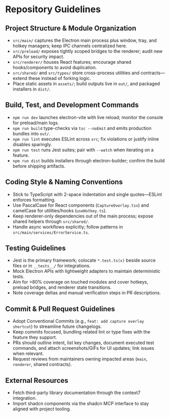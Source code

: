 # Repository Guidelines

## Project Structure & Module Organization
- `src/main/` captures the Electron main process plus window, tray, and hotkey managers; keep IPC channels centralized here.
- `src/preload/` exposes tightly scoped bridges to the renderer; audit new APIs for security impact.
- `src/renderer/` houses React features; encourage shared hooks/components to avoid duplication.
- `src/shared/` and `src/types/` store cross-process utilities and contracts—extend these instead of forking logic.
- Place static assets in `assets/`; build outputs live in `out/`, and packaged installers in `dist/`.

## Build, Test, and Development Commands
- `npm run dev` launches electron-vite with live reload; monitor the console for preload/main logs.
- `npm run build` type-checks via `tsc --noEmit` and emits production bundles into `out/`.
- `npm run lint` executes ESLint across `src`; fix violations or justify inline disables sparingly.
- `npm run test` runs Jest suites; pair with `--watch` when iterating on a feature.
- `npm run dist` builds installers through electron-builder; confirm the build before shipping artifacts.

## Coding Style & Naming Conventions
- Stick to TypeScript with 2-space indentation and single quotes—ESLint enforces formatting.
- Use PascalCase for React components (`CaptureOverlay.tsx`) and camelCase for utilities/hooks (`useHotkey.ts`).
- Keep renderer-only dependencies out of the main process; expose shared helpers through `src/shared/`.
- Handle async workflows explicitly; follow patterns in `src/main/services/ErrorService.ts`.

## Testing Guidelines
- Jest is the primary framework; colocate `*.test.ts(x)` beside source files or in `__tests__/` for integrations.
- Mock Electron APIs with lightweight adapters to maintain deterministic tests.
- Aim for >80% coverage on touched modules and cover hotkeys, preload bridges, and renderer state transitions.
- Note coverage deltas and manual verification steps in PR descriptions.

## Commit & Pull Request Guidelines
- Adopt Conventional Commits (e.g., `feat: add capture overlay shortcut`) to streamline future changelogs.
- Keep commits focused, bundling related lint or type fixes with the feature they support.
- PRs should outline intent, list key changes, document executed test commands, and attach screenshots/GIFs for UI updates; link issues when relevant.
- Request reviews from maintainers owning impacted areas (`main`, `renderer`, shared contracts).

## External Resources
- Fetch third-party library documentation through the context7 integration.
- Import shadcn components via the shadcn MCP interface to stay aligned with project tooling.
